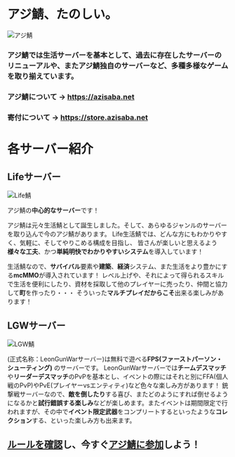 
# アジ鯖、たのしい。

![アジ鯖](https://cdn.discordapp.com/attachments/775019788060852265/779313830034800640/e20cfe4d2896f6f7.png)

### アジ鯖では**生活サーバー**を**基本**として、**過去に存在したサーバーのリニューアル**や、また**アジ鯖独自のサーバー**など、**多種多様**なゲームを取り揃えています。

### アジ鯖について → <https://azisaba.net>
### 寄付について → <https://store.azisaba.net>

# 各サーバー紹介

## Lifeサーバー

![Life鯖](https://image01.seesaawiki.jp/a/g/azisabaofficial-playing/zaeo0PNhKd.png)
 
アジ鯖の**中心的なサーバー**です！

アジ鯖は元々生活鯖として誕生しました。そして、あらゆるジャンルのサーバーを取り込んで今のアジ鯖があります。
Life生活鯖では、どんな方にもわかりやすく、気軽に、そしてやりこめる構成を目指し、
皆さんが楽しいと思えるよう**様々な工夫**、かつ**単純明快でわかりやすいシステム**を導入しています！

生活鯖なので、**サバイバル**要素や**建築**、**経済**システム、また生活をより豊かにする**mcMMO**が導入されています！
レベル上げや、それによって得られるスキルで生活を便利にしたり、資材を採取して他のプレイヤーに売ったり、仲間と協力して**町**を作ったり・・・
そういった**マルチプレイだからこそ**出来る楽しみがあります！
 

## LGWサーバー

![LGW鯖](https://i.gyazo.com/ad788efed5e3c33062962ca177dbb146.jpg)
 
(正式名称：LeonGunWarサーバー)は無料で遊べる**FPS(ファーストパーソン・シューティング)** のサーバーです。
LeonGunWarサーバーでは**チームデスマッチ**や**リーダーデスマッチ**のPvPを基本とし、イベントの際にはそれと別にFFA(個人戦のPvP)やPvE(プレイヤーvsエンティティ)など色々な楽しみ方があります！
銃撃戦サーバーなので、**敵を倒したり**する喜び、またどのようにすれば倒せるようになるかと**試行錯誤する楽しみ**などが楽しめます。またイベントは期間限定で行われますが、その中で**イベント限定武器**をコンプリートするといったような**コレクション**する、といった楽しみ方も出来ます。

## [ルールを確認](https://azisaba.net/terms)し、今すぐ[アジ鯖に参加](https://azisaba.net/join)しよう！
 
